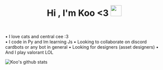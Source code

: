<h1 align="center"><b>Hi , I'm Koo <3 </b><img src="https://media.giphy.com/media/hvRJCLFzcasrR4ia7z/giphy.gif" width="35"></h1>
<!--  -->


<br>

 
• I love cats and central cee :3  
• I code in Py and Im learning Js 
• Looking to collaborate on discord cardbots or any bot in general
• Looking for designers (asset designers)
• And I play valorant LOL

![Koo's github stats](https://github-readme-stats.vercel.app/api?username=KooKooTrain&theme=gruvbox&show_icons=true)
<!---
KookieDookie7/KookieDookie7 is a ✨ special ✨ repository because its `README.md` (this file) appears on your GitHub profile.
You can click the Preview link to take a look at your changes.
--->
